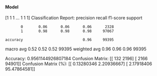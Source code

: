 #### Model
[1 1 1 ... 1 1 1]
Classification Report:
              precision    recall  f1-score   support

           0       0.06      0.06      0.06      2328
           1       0.98      0.98      0.98     97067

    accuracy                           0.96     99395
   macro avg       0.52      0.52      0.52     99395
weighted avg       0.96      0.96      0.96     99395

Accuracy: 0.9561144926807184
Confusion Matrix:
[[  132  2196]
 [ 2166 94901]]
Confusion Matrix (%):
[[ 0.13280346  2.20936667]
 [ 2.17918406 95.47864581]]
